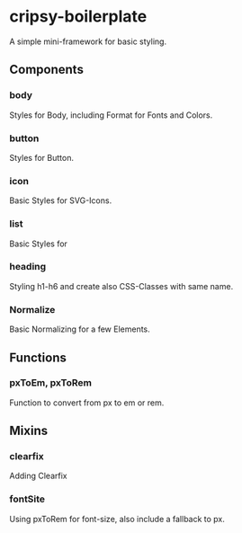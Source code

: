 # cripsy-boilerplate

A simple mini-framework for basic styling.

## Components

### body

Styles for Body, including Format for Fonts and Colors.

### button

Styles for Button.

### icon

Basic Styles for SVG-Icons.

### list

Basic Styles for

### heading

Styling h1-h6 and create also CSS-Classes with same name.

### Normalize

Basic Normalizing for a few Elements.

## Functions

### pxToEm, pxToRem

Function to convert from px to em or rem.

## Mixins

### clearfix

Adding Clearfix

### fontSite

Using pxToRem for font-size, also include a fallback to px.
